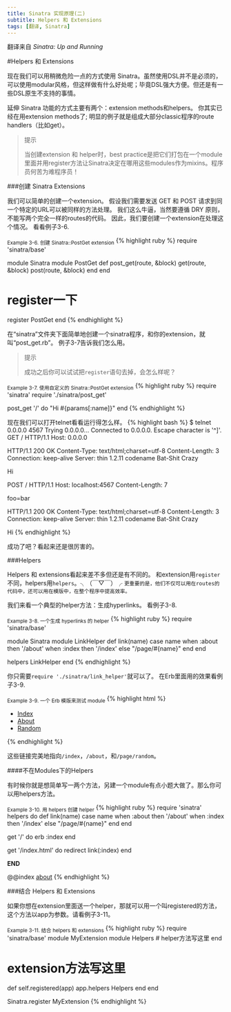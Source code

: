 ```yaml
---
title: Sinatra 实现原理(二)
subtitle: Helpers 和 Extensions
tags: [翻译, Sinatra]
---
```

翻译来自 *Sinatra: Up and Running*  

<!--more-->

#Helpers 和 Extensions

现在我们可以用稍微危险一点的方式使用 Sinatra。虽然使用DSL并不是必须的，可以使用modular风格，但这样做有什么好处呢；毕竟DSL强大方便。但还是有一些DSL原生不支持的事情。

延伸 Sinatra 功能的方式主要有两个：extension methods和helpers。 你其实已经在用extension methods了; 明显的例子就是组成大部分classic程序的route handlers（比如get）。

> 提示
> 
> 当创建extension 和 helper时，best practice是把它们打包在一个module里面并用register方法让Sinatra决定在哪用这些modules作为mixins。程序员何苦为难程序员！

###创建 Sinatra Extensions

我们可以简单的创建一个extension。 假设我们需要发送 GET 和 POST 请求到同一个特定的URL可以被同样的方法处理。 我们这么牛逼，当然要遵循 DRY 原则，不能写两个完全一样的routes的代码。 因此，我们要创建一个extension在处理这个情况。 看看例子3-6.

<sub>Example 3-6. 创建 Sinatra::PostGet extension</sub>
{% highlight ruby %}
require 'sinatra/base'

module Sinatra
  module PostGet
    def post_get(route, &block)
      get(route, &block)
      post(route, &block)
    end
  end

  # register一下
  register PostGet
end
{% endhighlight %}

在“sinatra”文件夹下面简单地创建一个sinatra程序，和你的extension，就叫“post_get.rb”。 例子3-7告诉我们怎么用。

> 提示
> 
> 成功之后你可以试试把`register`语句去掉，会怎么样呢？

<sub>Example 3-7. 使用自定义的 Sinatra::PostGet extension</sub>
{% highlight ruby %}
require 'sinatra'
require './sinatra/post_get'

post_get '/' do
  "Hi #{params[:name]}"
end
{% endhighlight %}

现在我们可以打开telnet看看运行得怎么样。
{% highlight bash %}
$ telnet 0.0.0.0 4567
Trying 0.0.0.0...
Connected to 0.0.0.0.
Escape character is '^]'.
GET / HTTP/1.1
Host: 0.0.0.0

  HTTP/1.1 200 OK
  Content-Type: text/html;charset=utf-8
  Content-Length: 3
  Connection: keep-alive
  Server: thin 1.2.11 codename Bat-Shit Crazy

  Hi

POST / HTTP/1.1
Host: localhost:4567
Content-Length: 7

foo=bar

  HTTP/1.1 200 OK
  Content-Type: text/html;charset=utf-8
  Content-Length: 3
  Connection: keep-alive
  Server: thin 1.2.11 codename Bat-Shit Crazy

  Hi
{% endhighlight %}

成功了吧？看起来还是很厉害的。

###Helpers

Helpers 和 extensions看起来差不多但还是有不同的。 和extension用`register`不同，helpers用`helpers`。╮（￣▽￣）╭ `更重要的是，他们不仅可以用在routes的代码中，还可以用在模版中，在整个程序中提高效率。`

我们来看一个典型的helper方法：生成hyperlinks。 看例子3-8.

<sub>Example 3-8. 一个生成 hyperlinks 的 helper</sub>
{% highlight ruby %}
require 'sinatra/base'

module Sinatra
  module LinkHelper
    def link(name)
      case name
      when :about then '/about'
      when :index then '/index'
      else "/page/#{name}"
    end
  end

  helpers LinkHelper
end
{% endhighlight %}

你只需要`require './sinatra/link_helper'`就可以了。 在Erb里面用的效果看例子3-9.

<sub>Example 3-9. 一个 Erb 模版来测试 module</sub>
{% highlight html %}
<html>
<head>
  <title>Link Helper Test</title>
</head>
<body>
  <nav>
    <ul>
      <li><a href="<%= link(:index) %>">Index</a></li>
      <li><a href="<%= link(:about) %>">About</a></li>
      <li><a href="<%= link(:random) %>">Random</a></li>
    </ul>
  </nav>
</body>
</html>
{% endhighlight %}

这些链接完美地指向`/index`，`/about`，和`/page/random`。

####不在Modules下的Helpers

有时候你就是想简单写一两个方法，另建一个module有点小题大做了。那么你可以用helpers方法。

<sub>Example 3-10. 用 helpers 创建 helper</sub>
{% highlight ruby %}
require 'sinatra'
helpers do
  def link(name)
    case name
    when :about then '/about'
    when :index then '/index'
    else "/page/#{name}"
  end
end

get '/' do
  erb :index
end

get '/index.html' do
  redirect link(:index)
end

__END__

@@index
<a href="<%= link :about %>">about</a>
{% endhighlight %}


###结合 Helpers 和 Extensions

如果你想在extension里面送一个helper，那就可以用一个叫registered的方法，这个方法以app为参数。请看例子3-11。

<sub>Example 3-11. 结合 helpers 和 extensions</sub>
{% highlight ruby %}
require 'sinatra/base'
module MyExtension
  module Helpers
    # helper方法写这里
  end

  # extension方法写这里

  def self.registered(app)
    app.helpers Helpers
  end
end

Sinatra.register MyExtension
{% endhighlight %}


